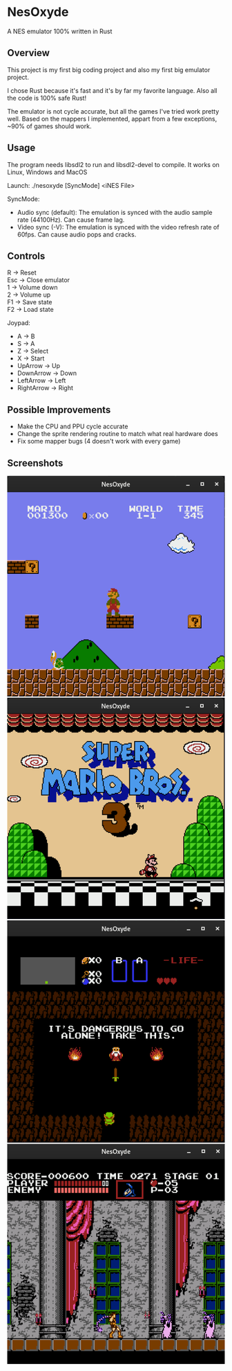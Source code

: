 # NesOxyde

A NES emulator 100% written in Rust

## Overview

This project is my first big coding project and also my first big emulator project.

I chose Rust because it's fast and it's by far my favorite language. Also all the code is 100% safe Rust!

The emulator is not cycle accurate, but all the games I've tried work pretty well. Based on the mappers I implemented, appart from a few exceptions, ~90% of games should work.

## Usage

The program needs libsdl2 to run and libsdl2-devel to compile.
It works on Linux, Windows and MacOS

Launch: ./nesoxyde [SyncMode] \<iNES File\>

SyncMode:

- Audio sync (default): The emulation is synced with the audio sample rate (44100Hz). Can cause frame lag.
- Video sync (-V): The emulation is synced with the video refresh rate of 60fps. Can cause audio pops and cracks.

## Controls

R -> Reset  
Esc -> Close emulator  
1 -> Volume down  
2 -> Volume up  
F1 -> Save state  
F2 -> Load state

Joypad:
- A -> B
- S -> A
- Z -> Select
- X -> Start
- UpArrow ->  Up
- DownArrow -> Down
- LeftArrow -> Left
- RightArrow -> Right

## Possible Improvements

- Make the CPU and PPU cycle accurate
- Change the sprite rendering routine to match what real hardware does
- Fix some mapper bugs (4 doesn't work with every game)

## Screenshots

![Super Mario Bros](/screenshots/smb.png "Super Mario Bros")
![Super Mario Bros 3](/screenshots/smb3.png "Super Mario Bros 3")
![Zelda](/screenshots/zelda.png "Zelda")
![Castlevania](/screenshots/castlevania.png "Castlevania")
